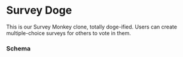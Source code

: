 Survey Doge
============

This is our Survey Monkey clone, totally doge-ified. Users can create multiple-choice surveys for others to vote in them.


### Schema
